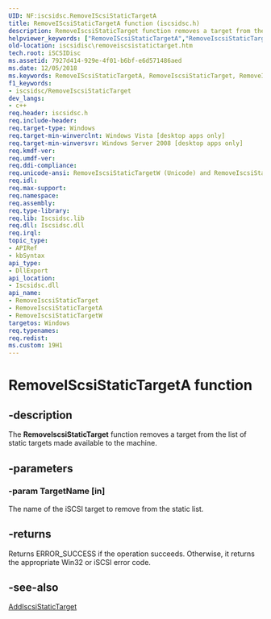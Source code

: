 ```yaml
---
UID: NF:iscsidsc.RemoveIScsiStaticTargetA
title: RemoveIScsiStaticTargetA function (iscsidsc.h)
description: RemoveIscsiStaticTarget function removes a target from the list of static targets made available to the machine.helpviewer_keywords: ["RemoveIScsiStaticTargetA","RemoveIscsiStaticTarget","RemoveIscsiStaticTarget function [iSCSI Discovery Library API]","RemoveIscsiStaticTargetA","RemoveIscsiStaticTargetW","iscsidisc.removeiscsistatictarget","iscsidsc/RemoveIscsiStaticTarget","iscsidsc/RemoveIscsiStaticTargetA","iscsidsc/RemoveIscsiStaticTargetW"]
old-location: iscsidisc\removeiscsistatictarget.htm
tech.root: iSCSIDisc
ms.assetid: 7927d414-929e-4f01-b6bf-e6d571486aed
ms.date: 12/05/2018
ms.keywords: RemoveIScsiStaticTargetA, RemoveIscsiStaticTarget, RemoveIscsiStaticTarget function [iSCSI Discovery Library API], RemoveIscsiStaticTargetA, RemoveIscsiStaticTargetW, iscsidisc.removeiscsistatictarget, iscsidsc/RemoveIscsiStaticTarget, iscsidsc/RemoveIscsiStaticTargetA, iscsidsc/RemoveIscsiStaticTargetW
f1_keywords:
- iscsidsc/RemoveIscsiStaticTarget
dev_langs:
- c++
req.header: iscsidsc.h
req.include-header: 
req.target-type: Windows
req.target-min-winverclnt: Windows Vista [desktop apps only]
req.target-min-winversvr: Windows Server 2008 [desktop apps only]
req.kmdf-ver: 
req.umdf-ver: 
req.ddi-compliance: 
req.unicode-ansi: RemoveIscsiStaticTargetW (Unicode) and RemoveIscsiStaticTargetA (ANSI)
req.idl: 
req.max-support: 
req.namespace: 
req.assembly: 
req.type-library: 
req.lib: Iscsidsc.lib
req.dll: Iscsidsc.dll
req.irql: 
topic_type:
- APIRef
- kbSyntax
api_type:
- DllExport
api_location:
- Iscsidsc.dll
api_name:
- RemoveIscsiStaticTarget
- RemoveIscsiStaticTargetA
- RemoveIscsiStaticTargetW
targetos: Windows
req.typenames: 
req.redist: 
ms.custom: 19H1
---
```


# RemoveIScsiStaticTargetA function


## -description


The <b>RemoveIscsiStaticTarget</b> function removes a target from the list of static targets made available to the machine.


## -parameters




### -param TargetName [in]

The name of the iSCSI target to remove from the static list. 


## -returns



Returns ERROR_SUCCESS if the operation succeeds. Otherwise, it returns the appropriate Win32 or iSCSI error code.




## -see-also




<a href="https://docs.microsoft.com/previous-versions/windows/desktop/api/iscsidsc/nf-iscsidsc-addiscsistatictargeta">AddIscsiStaticTarget</a>
 

 

